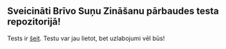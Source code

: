 ## Sveicināti Brīvo Suņu Zināšanu pārbaudes testa repozitorijā!

Tests ir [šeit](https://in24.github.io/zinasanuParbaudesTests/). Testu var jau lietot, bet uzlabojumi vēl būs!
